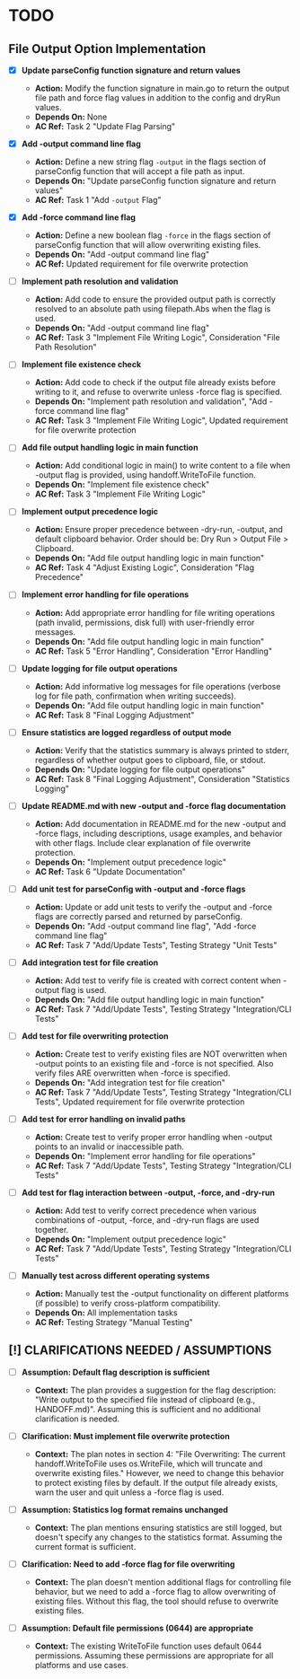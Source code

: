 # TODO

## File Output Option Implementation

- [x] **Update parseConfig function signature and return values**
  - **Action:** Modify the function signature in main.go to return the output file path and force flag values in addition to the config and dryRun values.
  - **Depends On:** None
  - **AC Ref:** Task 2 "Update Flag Parsing"

- [x] **Add -output command line flag**
  - **Action:** Define a new string flag `-output` in the flags section of parseConfig function that will accept a file path as input.
  - **Depends On:** "Update parseConfig function signature and return values"
  - **AC Ref:** Task 1 "Add `-output` Flag"

- [x] **Add -force command line flag**
  - **Action:** Define a new boolean flag `-force` in the flags section of parseConfig function that will allow overwriting existing files.
  - **Depends On:** "Add -output command line flag"
  - **AC Ref:** Updated requirement for file overwrite protection

- [ ] **Implement path resolution and validation**
  - **Action:** Add code to ensure the provided output path is correctly resolved to an absolute path using filepath.Abs when the flag is used.
  - **Depends On:** "Add -output command line flag"
  - **AC Ref:** Task 3 "Implement File Writing Logic", Consideration "File Path Resolution"

- [ ] **Implement file existence check**
  - **Action:** Add code to check if the output file already exists before writing to it, and refuse to overwrite unless -force flag is specified.
  - **Depends On:** "Implement path resolution and validation", "Add -force command line flag"
  - **AC Ref:** Task 3 "Implement File Writing Logic", Updated requirement for file overwrite protection

- [ ] **Add file output handling logic in main function**
  - **Action:** Add conditional logic in main() to write content to a file when -output flag is provided, using handoff.WriteToFile function.
  - **Depends On:** "Implement file existence check"
  - **AC Ref:** Task 3 "Implement File Writing Logic"

- [ ] **Implement output precedence logic**
  - **Action:** Ensure proper precedence between -dry-run, -output, and default clipboard behavior. Order should be: Dry Run > Output File > Clipboard.
  - **Depends On:** "Add file output handling logic in main function"
  - **AC Ref:** Task 4 "Adjust Existing Logic", Consideration "Flag Precedence"

- [ ] **Implement error handling for file operations**
  - **Action:** Add appropriate error handling for file writing operations (path invalid, permissions, disk full) with user-friendly error messages.
  - **Depends On:** "Add file output handling logic in main function"
  - **AC Ref:** Task 5 "Error Handling", Consideration "Error Handling"

- [ ] **Update logging for file output operations**
  - **Action:** Add informative log messages for file operations (verbose log for file path, confirmation when writing succeeds).
  - **Depends On:** "Add file output handling logic in main function"
  - **AC Ref:** Task 8 "Final Logging Adjustment"

- [ ] **Ensure statistics are logged regardless of output mode**
  - **Action:** Verify that the statistics summary is always printed to stderr, regardless of whether output goes to clipboard, file, or stdout.
  - **Depends On:** "Update logging for file output operations"
  - **AC Ref:** Task 8 "Final Logging Adjustment", Consideration "Statistics Logging"

- [ ] **Update README.md with new -output and -force flag documentation**
  - **Action:** Add documentation in README.md for the new -output and -force flags, including descriptions, usage examples, and behavior with other flags. Include clear explanation of file overwrite protection.
  - **Depends On:** "Implement output precedence logic"
  - **AC Ref:** Task 6 "Update Documentation"

- [ ] **Add unit test for parseConfig with -output and -force flags**
  - **Action:** Update or add unit tests to verify the -output and -force flags are correctly parsed and returned by parseConfig.
  - **Depends On:** "Add -output command line flag", "Add -force command line flag"
  - **AC Ref:** Task 7 "Add/Update Tests", Testing Strategy "Unit Tests"

- [ ] **Add integration test for file creation**
  - **Action:** Add test to verify file is created with correct content when -output flag is used.
  - **Depends On:** "Add file output handling logic in main function"
  - **AC Ref:** Task 7 "Add/Update Tests", Testing Strategy "Integration/CLI Tests"

- [ ] **Add test for file overwriting protection**
  - **Action:** Create test to verify existing files are NOT overwritten when -output points to an existing file and -force is not specified. Also verify files ARE overwritten when -force is specified.
  - **Depends On:** "Add integration test for file creation"
  - **AC Ref:** Task 7 "Add/Update Tests", Testing Strategy "Integration/CLI Tests", Updated requirement for file overwrite protection

- [ ] **Add test for error handling on invalid paths**
  - **Action:** Create test to verify proper error handling when -output points to an invalid or inaccessible path.
  - **Depends On:** "Implement error handling for file operations"
  - **AC Ref:** Task 7 "Add/Update Tests", Testing Strategy "Integration/CLI Tests"

- [ ] **Add test for flag interaction between -output, -force, and -dry-run**
  - **Action:** Add test to verify correct precedence when various combinations of -output, -force, and -dry-run flags are used together.
  - **Depends On:** "Implement output precedence logic"
  - **AC Ref:** Task 7 "Add/Update Tests", Testing Strategy "Integration/CLI Tests"

- [ ] **Manually test across different operating systems**
  - **Action:** Manually test the -output functionality on different platforms (if possible) to verify cross-platform compatibility.
  - **Depends On:** All implementation tasks
  - **AC Ref:** Testing Strategy "Manual Testing"

## [!] CLARIFICATIONS NEEDED / ASSUMPTIONS

- [ ] **Assumption: Default flag description is sufficient**
  - **Context:** The plan provides a suggestion for the flag description: "Write output to the specified file instead of clipboard (e.g., HANDOFF.md)". Assuming this is sufficient and no additional clarification is needed.

- [ ] **Clarification: Must implement file overwrite protection**
  - **Context:** The plan notes in section 4: "File Overwriting: The current handoff.WriteToFile uses os.WriteFile, which will truncate and overwrite existing files." However, we need to change this behavior to protect existing files by default. If the output file already exists, warn the user and quit unless a -force flag is used.

- [ ] **Assumption: Statistics log format remains unchanged**
  - **Context:** The plan mentions ensuring statistics are still logged, but doesn't specify any changes to the statistics format. Assuming the current format is sufficient.

- [ ] **Clarification: Need to add -force flag for file overwriting**
  - **Context:** The plan doesn't mention additional flags for controlling file behavior, but we need to add a -force flag to allow overwriting of existing files. Without this flag, the tool should refuse to overwrite existing files.

- [ ] **Assumption: Default file permissions (0644) are appropriate**
  - **Context:** The existing WriteToFile function uses default 0644 permissions. Assuming these permissions are appropriate for all platforms and use cases.